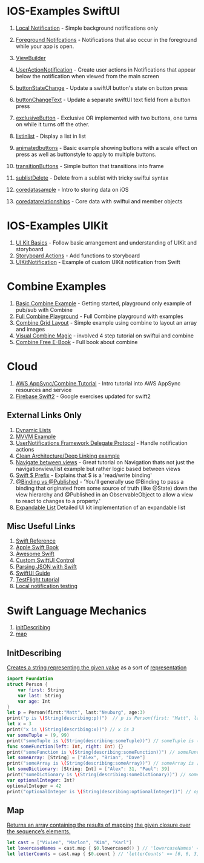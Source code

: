 # IOS-Examples SwiftUI

1. [Local Notification](https://github.com/peterlamar/ios-examples/tree/master/usernotification) - Simple background notifications only
1. [Foreground Notifcations](https://github.com/peterlamar/ios-examples/tree/master/NotificationDelegate) - Notifications that also occur in the foreground while your app is open. 
1. [ViewBuilder](https://github.com/peterlamar/ios-examples/tree/master/viewbuilder)
1. [UserActionNotification](https://github.com/peterlamar/ios-examples/tree/master/userActionNotification) - Create user actions in Notifications that appear below the notification when viewed from the main screen

1. [buttonStateChange](https://github.com/peterlamar/ios-examples/tree/master/buttonStateChange) - Update a swiftUI button's state on button press
1. [buttonChangeText](https://github.com/peterlamar/ios-examples/tree/master/buttonChangeText) - Update a separate swiftUI text field from a button press
1. [exclusiveButton](https://github.com/peterlamar/ios-examples/tree/master/exclusiveButtons) - Exclusive OR implemented with two buttons, one turns on while it turns off the other. 
1. [listinlist](https://github.com/peterlamar/ios-examples/tree/master/listinlist) - Display a list in list
1. [animatedbuttons](https://github.com/peterlamar/ios-examples/tree/master/animatedButtons) - Basic example showing buttons with a scale effect on press as well as buttonstyle to apply to multiple buttons.
1. [transitionButtons](https://github.com/peterlamar/ios-examples/tree/master/transitionButtons) - Simple button that transitions into frame
1. [sublistDelete](https://github.com/peterlamar/ios-examples/tree/master/sublistDelete) - Delete from a sublist with tricky swiftui syntax
1. [coredatasample](https://github.com/peterlamar/ios-examples/tree/master/coredatasample) - Intro to storing data on iOS
1. [coredatarelationships](https://github.com/peterlamar/ios-examples/tree/master/coreDataRelationships) - Core data with swiftui and member objects

# IOS-Examples UIKit

1. [UI Kit Basics](https://github.com/peterlamar/ios-examples/tree/master/UIKitBasics) - Follow basic arrangement and understanding of UIKit and storyboard
1. [Storyboard Actions](https://github.com/peterlamar/ios-examples/tree/master/warCardGame) - Add functions to storyboard 
1. [UIKitNotification](https://github.com/peterlamar/ios-examples/tree/master/UIKitNotification) - Example of custom UIKit notification from Swift

# Combine Examples

1. [Basic Combine Example](https://www.avanderlee.com/swift/combine/) - Getting started, playground only example of pub/sub with Combine
1. [Full Combine Playground](https://github.com/AvdLee/CombineSwiftPlayground) - Full Combine playground with examples
1. [Combine Grid Layout](https://medium.com/better-programming/playing-with-combine-grid-layout-in-swiftui-42e652d6462e) - Simple example using combine to layout an array and images
1. [Visual Combine Magic](https://medium.com/flawless-app-stories/visualize-combine-magic-with-swiftui-part-1-3a56e2a461b3) - involved 4 step tutorial on swiftui and combine
1. [Combine Free E-Book](https://heckj.github.io/swiftui-notes/#aboutthisbook) - Full book about combine

# Cloud

1. [AWS AppSync/Combine Tutorial](https://github.com/peterlamar/swiftui-examples/tree/master/awsTodo) - Intro tutorial into AWS AppSync resources and service
1. [Firebase Swift2](https://github.com/peterlamar/swiftui-examples/tree/master/firebaseswift2) - Google exercises updated for swift2

## External Links Only

1. [Dynamic Lists](https://medium.com/flawless-app-stories/swiftui-dynamic-list-identifiable-73c56215f9ff)
1. [MVVM Example](https://www.letsbuildthatapp.com/guide/section/MVVM-ObservableObject-JSON-Fetching)
1. [UserNotifications Framework Delegate Protocol](https://www.devfright.com/use-usernotifications-framework-delegate-protocol/) - Handle notification actions
1. [Clean Architecture/Deep Linking example](https://github.com/nalexn/clean-architecture-swiftui/blob/master/CountriesSwiftUI/System/AppEnvironment.swift#L21)
1. [Navigate between views](https://blckbirds.com/post/how-to-navigate-between-views-in-swiftui-by-using-an-bindableobject/) - Great tutorial on Navigation thats not just the navigationview/list example but rather logic based between views
1. [Swift $ Prefix](https://insights.dice.com/2019/06/12/xcode-swiftui-dollar-sign-prefix/) - Explains that $ is a 'read/write binding'
1. [@Binding vs @Published](https://stackoverflow.com/questions/59203083/swiftui-and-combine-what-is-the-difference-between-published-and-binding) - 'You'll generally use @Binding to pass a binding that originated from some source of truth (like @State) down the view hierarchy and @Published in an ObservableObject to allow a view to react to changes to a property.'
1. [Expandable List](https://swiftsenpai.com/development/collectionview-expandable-list-part1/) Detailed UI kit implementation of an expandable list

## Misc Useful Links

1. [Swift Reference](https://docs.swift.org/swift-book/LanguageGuide/TheBasics.html)
1. [Apple Swift Book](https://books.apple.com/us/book/swift-programming-language/id881256329)
1. [Awesome Swift](https://github.com/chinsyo/awesome-swiftui)
1. [Custom SwiftUI Control](https://www.youtube.com/watch?v=CwD4cScGCq8)
1. [Parsing JSON with Swift](https://benscheirman.com/2017/06/swift-json/)
1. [SwiftUI Guide](https://github.com/fzhlee/SwiftUI-Guide)
1. [TestFlight tutorial](https://www.raywenderlich.com/5352-testflight-tutorial-ios-beta-testing)
1. [Local notification testing](https://sarunw.com/posts/testing-remote-push-notification-in-ios-simulator/) 


# Swift Language Mechanics

1. [initDescribing](#initDescribing)
1. [map](#map)


## InitDescribing

[Creates a string representing the given value](https://developer.apple.com/documentation/swift/string/2427941-init) as a sort of [representation](https://stackoverflow.com/questions/50774273/what-is-the-different-between-stringdescribing-int-vs-stringint)

```swift
import Foundation
struct Person {
    var first: String
    var last: String
    var age: Int
}
let p = Person(first:"Matt", last:"Neuburg", age:3)
print("p is \(String(describing:p))")  // p is Person(first: "Matt", last: "Neuburg", age: 3)
let x = 3
print("x is \(String(describing:x))") // x is 3
var someTuple = (9, 99)  
print("someTuple is \(String(describing:someTuple))") // someTuple is (9, 99)
func someFunction(left: Int, right: Int) {}
print("someFunction is \(String(describing:someFunction))") // someFunction is (Function)
let someArray: [String] = ["Alex", "Brian", "Dave"]
print("someArray is \(String(describing:someArray))") // someArray is ["Alex", "Brian", "Dave"]
let someDictionary: [String: Int] = ["Alex": 31, "Paul": 39]
print("someDictionary is \(String(describing:someDictionary))") // someDictionary is ["Paul": 39, "Alex": 31]
var optionalInteger: Int?
optionalInteger = 42
print("optionalInteger is \(String(describing:optionalInteger))") // optionalInteger is Optional(42)
```

## Map

[Returns an array containing the results of mapping the given closure over the sequence’s elements.](https://developer.apple.com/documentation/swift/array/3017522-map)

```swift
let cast = ["Vivien", "Marlon", "Kim", "Karl"]
let lowercaseNames = cast.map { $0.lowercased() } // 'lowercaseNames' == ["vivien", "marlon", "kim", "karl"]
let letterCounts = cast.map { $0.count } // 'letterCounts' == [6, 6, 3, 4]
```
